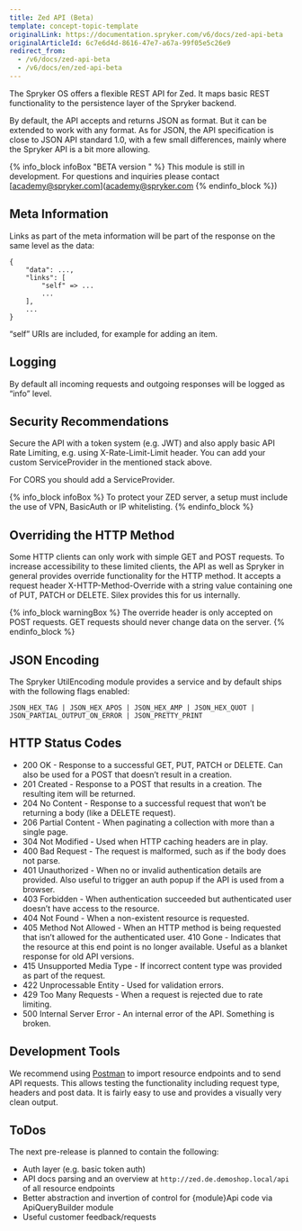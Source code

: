 ```yaml
---
title: Zed API (Beta)
template: concept-topic-template
originalLink: https://documentation.spryker.com/v6/docs/zed-api-beta
originalArticleId: 6c7e6d4d-8616-47e7-a67a-99f05e5c26e9
redirect_from:
  - /v6/docs/zed-api-beta
  - /v6/docs/en/zed-api-beta
---
```


The Spryker OS offers a flexible REST API for Zed. It maps basic REST functionality to the persistence layer of the Spryker backend.

By default, the API accepts and returns JSON as format. But it can be extended to work with any format. As for JSON, the API specification is close to JSON API standard 1.0, with a few small differences, mainly where the Spryker API is a bit more allowing.

{% info_block infoBox "BETA version " %}
This module is still in development. For questions and inquiries please contact [academy@spryker.com](academy@spryker.com
{% endinfo_block %})

## Meta Information
Links as part of the meta information will be part of the response on the same level as the data:

```JS
{
    "data": ...,
    "links": [
        "self" => ...                         
        ...
    ],
    ...
}
```

“self” URIs are included, for example for adding an item.

## Logging
By default all incoming requests and outgoing responses will be logged as “info” level.

## Security Recommendations
Secure the API with a token system (e.g. JWT) and also apply basic API Rate Limiting, e.g. using X-Rate-Limit-Limit header. You can add your custom ServiceProvider in the mentioned stack above.

For CORS you should add a ServiceProvider.

{% info_block infoBox %}
To protect your ZED server, a setup must include the use of VPN, BasicAuth or IP whitelisting.
{% endinfo_block %}

## Overriding the HTTP Method
Some HTTP clients can only work with simple GET and POST requests. To increase accessibility to these limited clients, the API as well as Spryker in general provides override functionality for the HTTP method. It accepts a request header X-HTTP-Method-Override with a string value containing one of PUT, PATCH or DELETE. Silex provides this for us internally.

{% info_block warningBox %}
The override header is only accepted on POST requests. GET requests should never change data on the server.
{% endinfo_block %}

## JSON Encoding
The Spryker UtilEncoding module provides a service and by default ships with the following flags enabled:

```
JSON_HEX_TAG | JSON_HEX_APOS | JSON_HEX_AMP | JSON_HEX_QUOT | 
JSON_PARTIAL_OUTPUT_ON_ERROR | JSON_PRETTY_PRINT
```

## HTTP Status Codes

* 200 OK - Response to a successful GET, PUT, PATCH or DELETE. Can also be used for a POST that doesn’t result in a creation.
* 201 Created - Response to a POST that results in a creation. The resulting item will be returned.
* 204 No Content - Response to a successful request that won’t be returning a body (like a DELETE request).
* 206 Partial Content - When paginating a collection with more than a single page.
* 304 Not Modified - Used when HTTP caching headers are in play.
* 400 Bad Request - The request is malformed, such as if the body does not parse.
* 401 Unauthorized - When no or invalid authentication details are provided. Also useful to trigger an auth popup if the API is used from a browser.
* 403 Forbidden - When authentication succeeded but authenticated user doesn’t have access to the resource.
* 404 Not Found - When a non-existent resource is requested.
* 405 Method Not Allowed - When an HTTP method is being requested that isn’t allowed for the authenticated user. 410 Gone - Indicates that the resource at this end point is no longer available. Useful as a blanket response for old API versions.
* 415 Unsupported Media Type - If incorrect content type was provided as part of the request.
* 422 Unprocessable Entity - Used for validation errors.
* 429 Too Many Requests - When a request is rejected due to rate limiting.
* 500 Internal Server Error - An internal error of the API. Something is broken.

## Development Tools
We recommend using [Postman](https://www.getpostman.com/) to import resource endpoints and to send API requests. This allows testing the functionality including request type, headers and post data. It is fairly easy to use and provides a visually very clean output.

## ToDos
The next pre-release is planned to contain the following:

* Auth layer (e.g. basic token auth)
* API docs parsing and an overview at `http://zed.de.demoshop.local/api` of all resource endpoints
* Better abstraction and invertion of control for {module}Api code via ApiQueryBuilder module
* Useful customer feedback/requests
